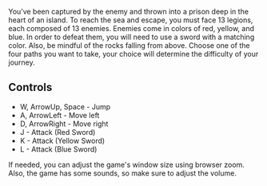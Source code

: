 You’ve been captured by the enemy and thrown into a prison deep in the heart of an island. To reach the sea and escape, you must face 13 legions, each composed of 13 enemies. Enemies come in colors of red, yellow, and blue. In order to defeat them, you will need to use a sword with a matching color. Also, be mindful of the rocks falling from above. Choose one of the four paths you want to take, your choice will determine the difficulty of your journey.

## Controls

- W, ArrowUp, Space - Jump
- A, ArrowLeft - Move left
- D, ArrowRight - Move right
- J - Attack (Red Sword)
- K - Attack (Yellow Sword)
- L - Attack (Blue Sword)

If needed, you can adjust the game's window size using browser zoom.
Also, the game has some sounds, so make sure to adjust the volume.